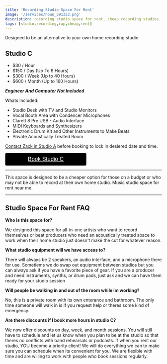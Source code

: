 ```yaml
---
title: 'Recording Studio Space For Rent'
image: '/services/noun_591323.png'
description: recording studio space for rent, cheap recording studios.
tags: [studio,recording,rap,cheap,rent]
---
```

Designed to be an alternative to your own home recording studio

## Studio C

- $30 / Hour
- $150 / Day (Up To 8 Hours)
- $300 / Week (Up to 40 Hours)
- $600 / Month (Up to 160 Hours)

**_Engineer And Computer Not Included_**

Whats Included:
- Studio Desk with TV and Studio Monitors
- Vocal Booth Area with Condencer Microphones
- Clarett 8 Pre USB - Audio Interface
- MIDI Keyboards and Synthesizers
- Electronic Drum Kit and Other Instruments to Make Beats
- Private Acoustically Treated Room

<a href="{{site.baseurl}}/contact">Contact Zack in Studio A</a> before booking to lock in desiered date and time.

<div style="overflow: auto;">
  <a target="_blank" href="https://checkout.square.site/buy/ONTA6ABV475VPA7B4JGXLCA5?src=embed" style="
    display: inline-block;
    font-family: Helvetica, Arial, sans-serif;
    font-size: 18px;
    line-height: 38px;
    height: 40px;
    padding-left: 48px;
    padding-right: 48px;
    color: #ffffff;
    min-width: 165px;
    background-color: #000000;
    border-radius: 4px;
    text-align: center;
    box-shadow: 0 0 0 1px rgba(0,0,0,.1) inset;
  ">Book Studio C</a>
</div>

- - -

This space is designed to be a cheaper option for those on a budget or who may not be able to record at their own home studio. Music studio space for rent near me.

- - -

## Studio Space For Rent FAQ

**Who is this space for?**

We designed this space for all-in-one artists who want to record themselves or beat producers who need an acoustically treated space to work when their home studio just doesn't make the cut for whatever reason.

**What studio equipment will we have access to?**

There will always be 2 speakers, an audio interface, and a microphone there for use. Sometiems we do swap out equipment between studios but you can always ask if you have a favorite piece of gear. If you are a producer and need instruments, synths, or drum pads, just ask and we can have them ready for your studio session

**Will people be walking in and out of the room while im working?**

No, this is a private room with its own enterance and bathroom. The only time someone will walk in is if you request help or theres some kind of emergency.

**Are there discounts if I book more hours in studio C?**

We now offer discounts on day, week, and month sessions. You will still have to schedule and let us know when you plan to be at the studio so that theres no conflicts with band rehearsals or podcasts. If when you rent our studio, YOU become a priority client! We will do everything we can to make sure you can schedule when its convenient for you. We are flexible with time and are willing to work with people who book sessions regularly.